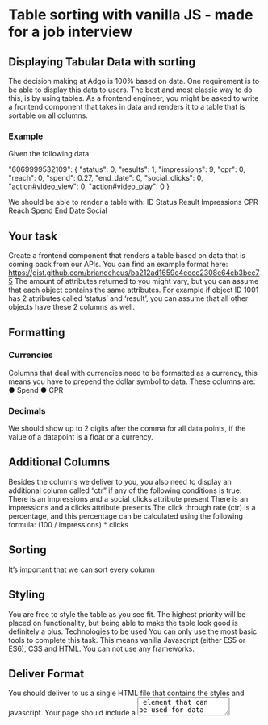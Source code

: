 # Table sorting with vanilla JS - made for a job interview

## Displaying Tabular Data with sorting
The decision making at Adgo is 100% based on data. One requirement is to be able to display
this data to users. The best and most classic way to do this, is by using tables. As a frontend
engineer, you might be asked to write a frontend component that takes in data and renders it to
a table that is sortable on all columns.

### Example

Given the following data:

"6069999532109": {
"status": 0,
"results": 1,
"impressions": 9,
"cpr": 0,
"reach": 0,
"spend": 0.27,
"end_date": 0,
"social_clicks": 0,
"action#video_view": 0,
"action#video_play": 0
}

We should be able to render a table with:
ID Status Result Impressions CPR Reach Spend End Date Social

## Your task
Create a frontend component that renders a table based on data that is coming back from our
APIs. You can find an example format here:
https://gist.github.com/briandeheus/ba212ad1659e4eecc2308e64cb3bec75
The amount of attributes returned to you might vary, but you can assume that each object contains the same attributes. For example if object ID 1001 has 2 attributes called ‘status’ and
‘result’, you can assume that all other objects have these 2 columns as well.

## Formatting

### Currencies
Columns that deal with currencies need to be formatted as a currency, this means you have to
prepend the dollar symbol to data. These columns are:
● Spend
● CPR

### Decimals
We should show up to 2 digits after the comma for all data points, if the value of a datapoint is a
float or a currency.

## Additional Columns
Besides the columns we deliver to you, you also need to display an additional column called
“ctr” if any of the following conditions is true:
There is an impressions and a social_clicks attribute present
There is an impressions and a clicks attribute presents
The click through rate (ctr) is a percentage, and this percentage can be calculated using the
following formula:
(100 / impressions) * clicks

## Sorting
It’s important that we can sort every column

## Styling
You are free to style the table as you see fit. The highest priority will be placed on functionality,
but being able to make the table look good is definitely a plus.
Technologies to be used
You can only use the most basic tools to complete this task. This means vanilla Javascript
(either ES5 or ES6), CSS and HTML. You can not use any frameworks.

## Deliver Format
You should deliver to us a single HTML file that contains the styles and javascript. Your page
should include a <textarea> element that can be used for data input, and a button to render the
actual table based on the data inside of the <textarea> element.
